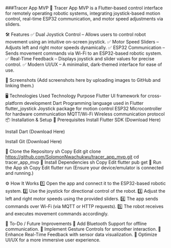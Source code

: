 ###Tracer App MVP
🚀 Tracer App MVP is a Flutter-based control interface for remotely operating robotic systems, integrating joystick-based motion control, real-time ESP32 communication, and motor speed adjustments via sliders.




🛠 Features
✅ Dual Joystick Control – Allows users to control robot movement using an intuitive on-screen joystick.
✅ Motor Speed Sliders – Adjusts left and right motor speeds dynamically.
✅ ESP32 Communication – Sends movement commands via Wi-Fi to an ESP32-based robotic system.
✅ Real-Time Feedback – Displays joystick and slider values for precise control.
✅ Modern UI/UX – A minimalist, dark-themed interface for ease of use.

📸 Screenshots
(Add screenshots here by uploading images to GitHub and linking them.)

🖥️ Technologies Used
Technology	Purpose
Flutter	UI framework for cross-platform development
Dart	Programming language used in Flutter
flutter_joystick	Joystick package for motion control
ESP32	Microcontroller for hardware communication
MQTT/Wi-Fi	Wireless communication protocol
📦 Installation & Setup
🔹 Prerequisites
Install Flutter SDK (Download Here)

Install Dart (Download Here)

Install Git (Download Here)

🔹 Clone the Repository
sh
Copy
Edit
git clone https://github.com/SolomonNwachukwu/tracer_app_mvp.git
cd tracer_app_mvp
🔹 Install Dependencies
sh
Copy
Edit
flutter pub get
🔹 Run the App
sh
Copy
Edit
flutter run
(Ensure your device/emulator is connected and running.)

⚙️ How It Works
1️⃣ Open the app and connect it to the ESP32-based robotic system.
2️⃣ Use the joystick for directional control of the robot.
3️⃣ Adjust the left and right motor speeds using the provided sliders.
4️⃣ The app sends commands over Wi-Fi (via MQTT or HTTP requests).
5️⃣ The robot receives and executes movement commands accordingly.

📌 To-Do / Future Improvements
🔹 Add Bluetooth Support for offline communication.
🔹 Implement Gesture Controls for smoother interaction.
🔹 Enhance Real-Time Feedback with sensor data visualization.
🔹 Optimize UI/UX for a more immersive user experience.


